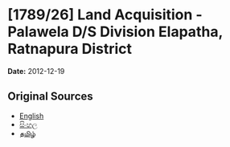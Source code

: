 # [1789/26] Land Acquisition - Palawela D/S Division Elapatha, Ratnapura District

**Date:** 2012-12-19

## Original Sources

- [English](https://documents.gov.lk/view/extra-gazettes/2012/12/1789-26_E.pdf)
- [සිංහල](https://documents.gov.lk/view/extra-gazettes/2012/12/1789-26_S.pdf)
- [தமிழ்](https://documents.gov.lk/view/extra-gazettes/2012/12/1789-26_T.pdf)
